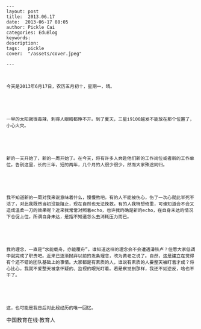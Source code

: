 
    ---
    layout: post  
    title:  2013.06.17  
    date:  2013-06-17 08:05  
    author: Pickle Cai  
    categories: EduBlog  
    keywords: 
    description:   
    tags:	pickle   
    cover:  "/assets/cover.jpeg"  

    ---  
    


	今天是2013年6月17日，农历五月初十，星期一，晴。





	一早的太阳就很毒辣，刺得人眼睛都睁不开。到了夏天，三星i9100越发不能放在那个位置了，小心火灾。





	新的一天开始了，新的一周开始了。在今天，将有许多人奔赴他们新的工作岗位或者新的工作单位。告别这里，长的三年，短的两年，几个月的人很少很少，然而大家殊途同归。





	我不知道新的一周对我来说意味着什么，慢慢熬吧。有的人不能被伤心，伤了一次心就此半死不活了，对此我既然当初没能阻止，现在自然也无法挽救。有的人我特想倚重，可谁知道会不会又造成温柔一刀的效果呢？近来我常常对照着echo，也许我的确是新的echo，在自身未达的情况下仓促上位。所谓自身未达，是指不知道怎么去消耗压力而已。





	我的理念，一直是“水能载舟，亦能覆舟”。谁知道这样的理念会不会遭遇滑铁卢？但愿大家低调中就完成了职责吧。近来已逐渐抛弃以前的发条理念，改为黄老之说了。自然，这是建立在觉得有个还不错的团队基础上的事情。大家都是有素质的人，谁说有素质的人要整天被盯着才成？将心比心，我就不爱整天被拿怀疑的、监视的眼光盯着。若是察觉到那样，我还不如逆反，啥也不干了。





	这，也可能是我日后对此段经历的唯一回忆。





	 





		    
 中国教育在线·教育人

